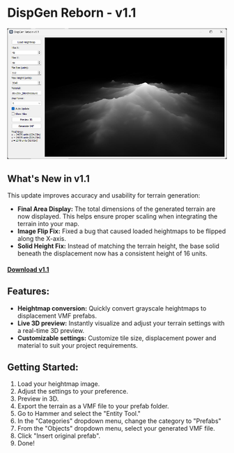 # DispGen Reborn - v1.1 

<p align="center">
<img alt="DispGen-Reborn" src="resources/DispGen-Reborn-02.jpg"/>
</p>

## What's New in v1.1
This update improves accuracy and usability for terrain generation:
- **Final Area Display:** The total dimensions of the generated terrain are now displayed. This helps ensure proper scaling when integrating the terrain into your map.
- **Image Flip Fix:** Fixed a bug that caused loaded heightmaps to be flipped along the X-axis.
- **Solid Height Fix:** Instead of matching the terrain height, the base solid beneath the displacement now has a consistent height of 16 units.

#### [Download v1.1](https://github.com/Ammarillo/DispGen-Reborn/releases/download/v1.1/DispGen-Reborn-v1.1.exe)

## Features:
- **Heightmap conversion:** Quickly convert grayscale heightmaps to displacement VMF prefabs.
- **Live 3D preview:** Instantly visualize and adjust your terrain settings with a real-time 3D preview.
- **Customizable settings:** Customize tile size, displacement power and material to suit your project requirements.

## Getting Started:
1. Load your heightmap image.
2. Adjust the settings to your preference.
3. Preview in 3D.
4. Export the terrain as a VMF file to your prefab folder.
5. Go to Hammer and select the "Entity Tool."
7. In the "Categories" dropdown menu, change the category to "Prefabs"
8. From the "Objects" dropdown menu, select your generated VMF file.
9. Click "Insert original prefab".
10. Done!
